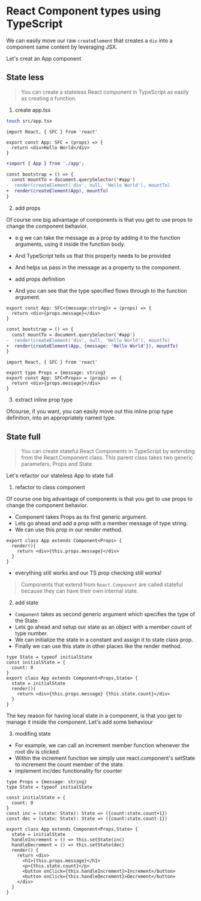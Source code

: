 # React Component types using TypeScript

We can easily move our raw `createElement` that creates a `div` into a component same content by leveraging JSX.

Let's creat an App component

## State less

> You can create a stateless React component in TypeScript as easily as creating a function.

1. create app.tsx

```sh
touch src/app.tsx
```

```tsx
import React, { SFC } from 'react'

export const App: SFC = (props) => {
  return <div>Hello World</div>
}
```

```diff
+import { App } from './app';

const bootstrap = () => {
  const mountTo = document.querySelector('#app')
-  render(createElement('div', null, 'Hello World'), mountTo)
+  render(createElement(App), mountTo)
}
```

2. add props

Of course one big advantage of components is that you get to use props to change the component behavior.

- e.g we can take the message as a prop by adding it to the function arguments, using it inside the function body.
- And TypeScript tells us that this property needs to be provided
- And helps us pass in the message as a property to the component.

- add props definition
- And you can see that the type specified flows through to the function argument.

```tsx
export const App: SFC<{message:string}> = (props) => {
  return <div>{props.message}</div>
}
```

```diff
const bootstrap = () => {
  const mountTo = document.querySelector('#app')
-  render(createElement('div', null, 'Hello World'), mountTo)
+  render(createElement(App, {message: 'Hello World'}), mountTo)
}
```

```tsx
import React, { SFC } from 'react'

export type Props = {message: string}
export const App: SFC<Props> = (props) => {
  return <div>{props.message}</div>
}
```

3. extract inline prop type

Ofcourse, if you want, you can easily move out this inline prop type definition, into an appropriately named type.

## State full

> You can create stateful React Components in TypeScript by extending from the React.Component class. This parent class takes two generic parameters, Props and State.

Let's refactor our stateless App to state full

1. refactor to class component

Of course one big advantage of components is that you get to use props to change the component behavior.

- Component takes Props as its first generic argument.
- Lets go ahead and add a prop with a member message of type string.
- We can use this prop in our render method.

```tsx
export class App extends Component<Props> {
  render(){
    return <div>{this.props.message}</div>
  }
}
```

- everything still works and our TS prop checking still works!

> Components that extend from `React.Component` are called stateful because they can have their own internal state.

2. add state

- `Component` takes as second generic argument which specifies the type of the State.
- Lets go ahead and setup our state as an object with a member count of type number.
- We can initialize the state in a constant and assign it to state class prop.
- Finally we can use this state in other places like the render method.


```tsx
type State = typeof initialState
const initialState = {
  count: 0
}
export class App extends Component<Props,State> {
  state = initialState
  render(){
    return <div>{this.props.message} {this.state.count}</div>
  }
}
```


The key reason for having local state in a component, is that you get to manage it inside the component. Let's add some behaviour

3. modifing state

- For example, we can call an increment member function whenever the root div is clicked.
- Within the increment function we simply use react.component's setState to increment the count member of the state.
- implement inc/dec functionality for counter

```tsx
type Props = {message: string}
type State = typeof initialState

const initialState = {
  count: 0
}
const inc = (state: State): State => ({count:state.count+1})
const dec = (state: State): State => ({count:state.count-1})

export class App extends Component<Props,State> {
  state = initialState
  handleIncrement = () => this.setState(inc)
  handleDecrement = () => this.setState(dec)
  render() {
    return <div>
      <h1>{this.props.message}</h1>
      <p>{this.state.count}</p>
      <button onClick={this.handleIncrement}>Increment</button>
      <button onClick={this.handleDecrement}>Decrement</button>
    </div>
  }
}
```

